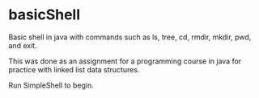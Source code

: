 # basicShell
Basic shell in java with commands such as ls, tree, cd, rmdir, mkdir, pwd, and exit. 

This was done as an assignment for a programming course in java for practice with linked list data structures.

Run SimpleShell to begin. 
